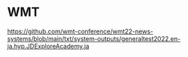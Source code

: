 # WMT

https://github.com/wmt-conference/wmt22-news-systems/blob/main/txt/system-outputs/generaltest2022.en-ja.hyp.JDExploreAcademy.ja
